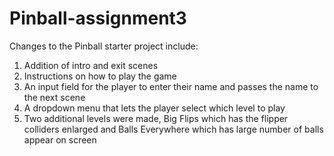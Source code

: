 # Pinball-assignment3
 
Changes to the Pinball starter project include:
1. Addition of intro and exit scenes
2. Instructions on how to play the game
3. An input field for the player to enter their name and passes the name to the next scene
4. A dropdown menu that lets the player select which level to play
5. Two additional levels were made, Big Flips which has the flipper colliders enlarged and Balls Everywhere which has large number of balls appear on screen
